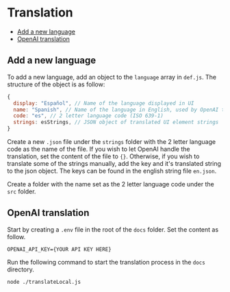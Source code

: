 # Translation

<!-- toc -->

- [Add a new language](#add-a-new-language)
- [OpenAI translation](#openai-translation)

<!-- tocstop -->

## Add a new language

To add a new language, add an object to the `language` array in `def.js`. The structure of the object is as follow:

```js
{
  display: "Español", // Name of the language displayed in UI
  name: "Spanish", // Name of the language in English, used by OpenAI translation
  code: "es", // 2 letter language code (ISO 639‑1)
  strings: esStrings, // JSON object of translated UI element strings
}
```

Create a new `.json` file under the `strings` folder with the 2 letter language code as the name of the file. If you wish to let OpenAI handle the translation, set the content of the file to `{}`. Otherwise, if you wish to translate some of the strings manually, add the key and it's translated string to the json object. The keys can be found in the english string file `en.json`.

Create a folder with the name set as the 2 letter language code under the `src` folder.

## OpenAI translation

Start by creating a `.env` file in the root of the `docs` folder. Set the content as follow.

```
OPENAI_API_KEY={YOUR API KEY HERE}
```

Run the following command to start the translation process in the `docs` directory.

```bash
node ./translateLocal.js
```
